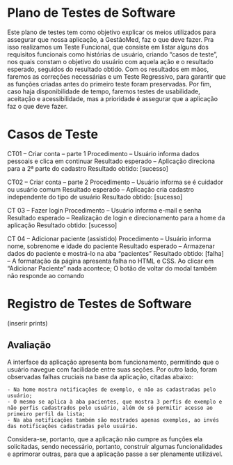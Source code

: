# Plano de Testes de Software

Este plano de testes tem como objetivo explicar os meios utilizados para assegurar que nossa aplicação, a GestãoMed, faz o que deve fazer. Pra isso realizamos um Teste Funcional, que consiste em listar alguns dos requisitos funcionais como histórias de usuário, criando “casos de teste”, nos quais constam o objetivo do usuário com aquela ação e o resultado esperado, seguidos do resultado obtido.
	Com os resultados em mãos, faremos as correções necessárias e um Teste Regressivo, para garantir que as funções criadas antes do primeiro teste foram preservadas. Por fim, caso haja disponibilidade de tempo, faremos testes de usabilidade, aceitação e acessibilidade, mas a prioridade é assegurar que a aplicação faz o que deve fazer.
 
# Casos de Teste

CT01 – Criar conta – parte 1
Procedimento – Usuário informa dados pessoais e clica em continuar
Resultado esperado – Aplicação direciona para a 2ª parte do cadastro
Resultado obtido: [sucesso]

CT02 – Criar conta – parte 2
Procedimento – Usuário informa se é cuidador ou usuário comum
Resultado esperado – Aplicação cria cadastro independente do tipo de usuário
Resultado obtido: [sucesso]

CT 03 – Fazer login
Procedimento – Usuário informa e-mail e senha 
Resultado esperado – Realização de login e direcionamento para a home da aplicação
Resultado obtido: [sucesso]

CT 04 – Adicionar paciente (assistido)
Procedimento – Usuário informa nome, sobrenome e idade do paciente
Resultado esperado – Armazenar dados do paciente e mostrá-lo na aba “pacientes”
Resultado obtido: [falha] – A formatação da página apresenta falha no HTML e CSS. Ao clicar em “Adicionar Paciente” nada acontece; O botão de voltar do modal também não responde ao comando

# Registro de Testes de Software

(inserir prints)



## Avaliação

A interface da aplicação apresenta bom funcionamento, permitindo que o usuário navegue com facilidade entre suas seções. Por outro lado, foram observadas falhas cruciais na base da aplicação, citadas abaixo:

    - Na home mostra notificações de exemplo, e não as cadastradas pelo usuário;
    - O mesmo se aplica à aba pacientes, que mostra 3 perfis de exemplo e não perfis cadastrados pelo usuário, além de só permitir acesso ao primeiro perfil da lista;
    - Na aba notificações também são mostrados apenas exemplos, ao invés das notificações cadastradas pelo usuário.      

Considera-se, portanto, que a aplicação não cumpre as funções ela solicitadas, sendo necessário, portanto, construir algumas funcionalidades e aprimorar outras, para que a aplicação passe a ser plenamente utilizável.

